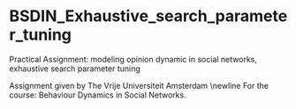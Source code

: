 # BSDIN_Exhaustive_search_parameter_tuning
Practical Assignment: modeling opinion dynamic in social networks, exhaustive search parameter tuning

Assignment given by The Vrije Universiteit Amsterdam \newline
For the course: Behaviour Dynamics in Social Networks.
